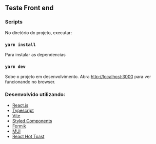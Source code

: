 

## Teste Front end

### Scripts

No diretório do projeto, executar:

### `yarn install`

Para instalar as dependencias

### `yarn dev`

Sobe o projeto em desenvolvimento.
Abra [http://localhost:3000](http://localhost:3000) para ver funcionando no browser.

### Desenvolvido utilizando:

- [React.js](https://reactjs.org/)
- [Typescript](https://www.typescriptlang.org/)
- [Vite](https://vitejs.dev/)
- [Styled Components](https://styled-components.com/)
- [Formik](https://formik.org/)
- [MUI](https://mui.com/pt/)
- [React Hot Toast](https://react-hot-toast.com/)

